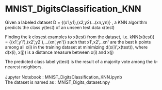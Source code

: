 # MNIST_DigitsClassification_KNN

Given a labeled dataset D = {(x1,y1),(x2,y2)...(xn,yn)} , a KNN algorithm predicts the class y(test) of an unseen test data x(test)

Finding the k closest examples to x(test) from the dataset, i.e. kNN(x(test)) = {(x1',y1'),(x2',y2'),...(xn',yn')} such that x1',x2',..xn' are the best k points among all x(i) in the training dataset at minimizing d(x(i)',x(test)), where d(x(i), x(j)) is a distance measure between x(i) and x(j)

The predicted class label y(test) is the result of a majority vote among the k-nearest neighbors.
<br />
<br />
Jupyter Notebook : MNIST_DigitsClassification_KNN.ipynb <br />
The dataset is named as : MNIST_Digits_dataset.npy
